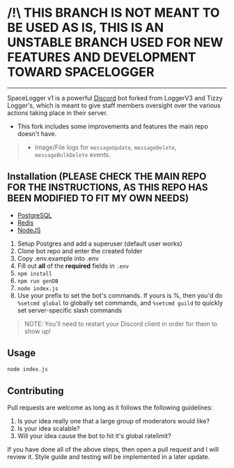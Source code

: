 # /!\ THIS BRANCH IS NOT MEANT TO BE USED AS IS, THIS IS AN UNSTABLE BRANCH USED FOR NEW FEATURES AND DEVELOPMENT TOWARD SPACELOGGER

---

SpaceLogger v1 is a powerful [Discord](https://discordapp.com) bot forked from LoggerV3 and Tizzy Logger's, which is meant to give staff members oversight over the various actions taking place in their server.
- This fork includes some improvements and features the main repo doesn't have.
> - Image/File logs for `messageUpdate`, `messageDelete`, `messageBulkDelete` events.

## Installation (PLEASE CHECK THE MAIN REPO FOR THE INSTRUCTIONS, AS THIS REPO HAS BEEN MODIFIED TO FIT MY OWN NEEDS)

- [PostgreSQL](https://www.postgresql.org/download/)
- [Redis](https://redis.io/downloads/)
- [NodeJS](https://nodejs.org/en/download)

1. Setup Postgres and add a superuser (default user works)
2. Clone bot repo and enter the created folder
3. Copy .env.example into .env
4. Fill out **all** of the **required** fields in `.env`
5. `npm install`
6. `npm run genDB`
7. `node index.js`
8. Use your prefix to set the bot's commands. If yours is %, then you'd do `%setcmd global` to globally set commands, and `%setcmd guild` to quickly set server-specific slash commands
> NOTE: You'll need to restart your Discord client in order for them to show up!

## Usage

```bash
node index.js
```

## Contributing
Pull requests are welcome as long as it follows the following guidelines:
1. Is your idea really one that a large group of moderators would like?
2. Is your idea scalable?
3. Will your idea cause the bot to hit it's global ratelimit?

If you have done all of the above steps, then open a pull request and I will review it. Style guide and testing will be implemented in a later update.
